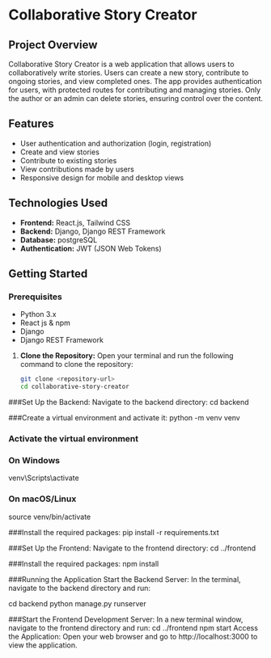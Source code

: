 # Collaborative Story Creator

## Project Overview

Collaborative Story Creator is a web application that allows users to collaboratively write stories. Users can create a new story, contribute to ongoing stories, and view completed ones. The app provides authentication for users, with protected routes for contributing and managing stories. Only the author or an admin can delete stories, ensuring control over the content.

## Features

- User authentication and authorization (login, registration)
- Create and view stories
- Contribute to existing stories
- View contributions made by users
- Responsive design for mobile and desktop views

## Technologies Used

- **Frontend:** React.js, Tailwind CSS
- **Backend:** Django, Django REST Framework
- **Database:** postgreSQL 
- **Authentication:** JWT (JSON Web Tokens)

## Getting Started

### Prerequisites

- Python 3.x
- React js & npm
- Django
- Django REST Framework

1. **Clone the Repository:**
   Open your terminal and run the following command to clone the repository:
   ```bash
   git clone <repository-url>
   cd collaborative-story-creator

###Set Up the Backend: Navigate to the backend directory:
cd backend

###Create a virtual environment and activate it:
python -m venv venv
### Activate the virtual environment
### On Windows
venv\Scripts\activate
### On macOS/Linux
source venv/bin/activate

###Install the required packages:
pip install -r requirements.txt


###Set Up the Frontend: Navigate to the frontend directory:
cd ../frontend


###Install the required packages:
npm install


###Running the Application
Start the Backend Server: In the terminal, navigate to the backend directory and run:

cd backend
python manage.py runserver


###Start the Frontend Development Server: In a new terminal window, navigate to the frontend directory and run:
cd ../frontend
npm start
Access the Application: Open your web browser and go to http://localhost:3000 to view the application.
